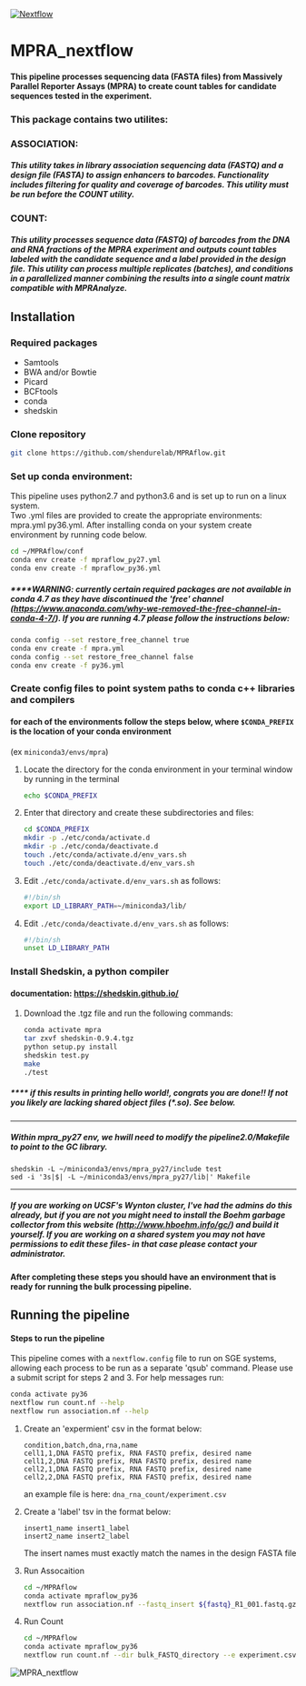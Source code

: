 [![Nextflow](https://img.shields.io/badge/nextflow-%E2%89%A50.30.1-brightgreen.svg)](https://www.nextflow.io/)

# MPRA_nextflow

#### This pipeline processes sequencing data (FASTA files) from Massively Parallel Reporter Assays (MPRA) to create count tables for candidate sequences tested in the experiment. 

### This package contains two utilites:

### ASSOCIATION:
##### This utility takes in library association sequencing data (FASTQ) and a design file (FASTA) to assign enhancers to barcodes. Functionality includes filtering for quality and coverage of barcodes. This utility must be run before the COUNT utility. 

### COUNT:
##### This utility processes sequence data (FASTQ) of barcodes from the DNA and RNA fractions of the MPRA experiment and outputs count tables labeled with the candidate sequence and a label provided in the design file. This utility can process multiple replicates (batches), and conditions in a parallelized manner combining the results into a single count matrix compatible with MPRAnalyze. 


## Installation

### Required packages

- Samtools
- BWA and/or Bowtie
- Picard
- BCFtools
- conda
- shedskin

### Clone repository 

```bash
git clone https://github.com/shendurelab/MPRAflow.git
```

### Set up conda environment:
This pipeline uses python2.7 and python3.6 and is set up to run on a linux system.   
Two .yml files are provided to create the appropriate environments: mpra.yml py36.yml.
After installing conda on your system create environment by running code below.

```bash
cd ~/MPRAflow/conf
conda env create -f mpraflow_py27.yml
conda env create -f mpraflow_py36.yml
```
##### ****WARNING: currently certain required packages are not available in conda 4.7 as they have discontinued the 'free' channel (https://www.anaconda.com/why-we-removed-the-free-channel-in-conda-4-7/). If you are running 4.7 please follow the instructions below:
```bash
conda config --set restore_free_channel true
conda env create -f mpra.yml
conda config --set restore_free_channel false
conda env create -f py36.yml
```


### Create config files to point system paths to conda c++ libraries and compilers
#### for each of the environments follow the steps below, where `$CONDA_PREFIX` is the location of your conda environment 
(ex `miniconda3/envs/mpra`)


1. Locate the directory for the conda environment in your terminal window by running in the terminal 
    ```bash
    echo $CONDA_PREFIX
    ```

2. Enter that directory and create these subdirectories and files:

    ```bash 
    cd $CONDA_PREFIX
    mkdir -p ./etc/conda/activate.d
    mkdir -p ./etc/conda/deactivate.d
    touch ./etc/conda/activate.d/env_vars.sh
    touch ./etc/conda/deactivate.d/env_vars.sh
    ```


3. Edit `./etc/conda/activate.d/env_vars.sh` as follows:

    ```bash
    #!/bin/sh
    export LD_LIBRARY_PATH=~/miniconda3/lib/ 
    ```

4. Edit `./etc/conda/deactivate.d/env_vars.sh` as follows:

    ```bash
    #!/bin/sh
    unset LD_LIBRARY_PATH
    ```

### Install Shedskin, a python compiler 
#### documentation: https://shedskin.github.io/

1. Download the .tgz file and run the following commands:

    ```bash
    conda activate mpra
    tar zxvf shedskin-0.9.4.tgz
    python setup.py install 
    shedskin test.py
    make
    ./test
    ```

##### **** if this results in printing hello world!, congrats you are done!! If not you likely are lacking shared object files (*.so). See below.
-----------------------------------------
##### Within mpra_py27 env, we hwill need to modify the pipeline2.0/Makefile to point to the GC library.

    shedskin -L ~/miniconda3/envs/mpra_py27/include test
    sed -i '3s|$| -L ~/miniconda3/envs/mpra_py27/lib|' Makefile

------------------------

##### If you are working on UCSF's Wynton cluster, I've had the admins do this already, but if you are not you might need to install the Boehm garbage collector from this website (http://www.hboehm.info/gc/) and build it yourself. If you are working on a shared system you may not have permissions to edit these files- in that case please contact your administrator. 


#### After completing these steps you should have an environment that is ready for running the bulk processing pipeline. 
    
 

## Running the pipeline

#### Steps to run the pipeline

This pipeline comes with a `nextflow.config` file to run on SGE systems, allowing each process to be run as a separate 'qsub' command. Please use a submit script for steps 2 and 3. For help messages run:

   ```bash
   conda activate py36
   nextflow run count.nf --help
   nextflow run association.nf --help
   ```

1. Create an 'expermient' csv in the format below:
 
   ```
   condition,batch,dna,rna,name
   cell1,1,DNA FASTQ prefix, RNA FASTQ prefix, desired name
   cell1,2,DNA FASTQ prefix, RNA FASTQ prefix, desired name
   cell2,1,DNA FASTQ prefix, RNA FASTQ prefix, desired name
   cell2,2,DNA FASTQ prefix, RNA FASTQ prefix, desired name
   ```
   an example file is here: `dna_rna_count/experiment.csv`

2. Create a 'label' tsv in the format below:
 
   ```
   insert1_name	insert1_label
   insert2_name insert2_label
   ```
   The insert names must exactly match the names in the design FASTA file
    
3. Run Assocaition

   ```bash 
   cd ~/MPRAflow
   conda activate mpraflow_py36
   nextflow run association.nf --fastq_insert ${fastq}_R1_001.fastq.gz --design pilot_library_noprimer.fa" --fastq_bc ${fastq}_R2_001.fastq.gz" --condaloc '~/miniconda3/bin/activate'
   ```

4. Run Count

   ```bash 
   cd ~/MPRAflow
   conda activate mpraflow_py36
   nextflow run count.nf --dir bulk_FASTQ_directory --e experiment.csv --design pilot_library_noprimer.fa --association output_filtered_coords_to_barcodes.p --condaloc '~/miniconda3/bin/activate'
   ```
   




![MPRA_nextflow](https://github.com/shendurelab/MPRAflow/blob/master/MPRA_nextflow.png)
